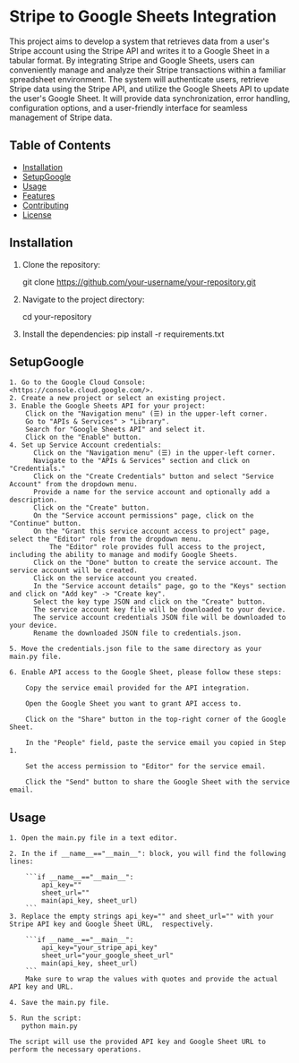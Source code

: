 # Stripe to Google Sheets Integration

This project aims to develop a system that retrieves data from a user's Stripe account using the Stripe API and writes it to a Google Sheet in a tabular format. By integrating Stripe and Google Sheets, users can conveniently manage and analyze their Stripe transactions within a familiar spreadsheet environment. The system will authenticate users, retrieve Stripe data using the Stripe API, and utilize the Google Sheets API to update the user's Google Sheet. It will provide data synchronization, error handling, configuration options, and a user-friendly interface for seamless management of Stripe data.

## Table of Contents

- [Installation](#installation)
- [SetupGoogle](#SetupGoogle)
- [Usage](#usage)
- [Features](#features)
- [Contributing](#contributing)
- [License](#license)

## Installation

1. Clone the repository:

   git clone https://github.com/your-username/your-repository.git

2. Navigate to the project directory:

   cd your-repository

3. Install the dependencies:
   pip install -r requirements.txt

## SetupGoogle

    1. Go to the Google Cloud Console: <https://console.cloud.google.com/>.
    2. Create a new project or select an existing project.
    3. Enable the Google Sheets API for your project:
        Click on the "Navigation menu" (☰) in the upper-left corner.
        Go to "APIs & Services" > "Library".
        Search for "Google Sheets API" and select it.
        Click on the "Enable" button.
    4. Set up Service Account credentials:
          Click on the "Navigation menu" (☰) in the upper-left corner.
          Navigate to the "APIs & Services" section and click on "Credentials."
          Click on the "Create Credentials" button and select "Service Account" from the dropdown menu.
          Provide a name for the service account and optionally add a description.
          Click on the "Create" button.
          On the "Service account permissions" page, click on the "Continue" button.
          On the "Grant this service account access to project" page, select the "Editor" role from the dropdown menu.
              The "Editor" role provides full access to the project, including the ability to manage and modify Google Sheets.
          Click on the "Done" button to create the service account. The service account will be created.
          Click on the service account you created.
          In the "Service account details" page, go to the "Keys" section and click on "Add key" -> "Create key".
          Select the key type JSON and click on the "Create" button.
          The service account key file will be downloaded to your device.
          The service account credentials JSON file will be downloaded to your device.
          Rename the downloaded JSON file to credentials.json.

    5. Move the credentials.json file to the same directory as your main.py file.

    6. Enable API access to the Google Sheet, please follow these steps:

        Copy the service email provided for the API integration.

        Open the Google Sheet you want to grant API access to.

        Click on the "Share" button in the top-right corner of the Google Sheet.

        In the "People" field, paste the service email you copied in Step 1.

        Set the access permission to "Editor" for the service email.

        Click the "Send" button to share the Google Sheet with the service email.

## Usage

    1. Open the main.py file in a text editor.

    2. In the if __name__=="__main__": block, you will find the following lines:

        ```if __name__=="__main__":
            api_key=""
            sheet_url=""
            main(api_key, sheet_url)
        ```
    3. Replace the empty strings api_key="" and sheet_url="" with your Stripe API key and Google Sheet URL,  respectively.

        ```if __name__=="__main__":
            api_key="your_stripe_api_key"
            sheet_url="your_google_sheet_url"
            main(api_key, sheet_url)
        ```
        Make sure to wrap the values with quotes and provide the actual API key and URL.

    4. Save the main.py file.

    5. Run the script:
       python main.py

    The script will use the provided API key and Google Sheet URL to perform the necessary operations.
